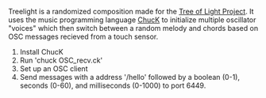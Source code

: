 Treelight is a randomized composition made for the <a href="https://vimeo.com/120197076">Tree of Light Project</a>. It uses the music programming language <a href="http://chuck.cs.princeton.edu/">ChucK</a> to initialize multiple oscillator "voices" which then switch between a random melody and chords based on OSC messages recieved from a touch sensor.

1. Install ChucK
2. Run 'chuck OSC_recv.ck' 
3. Set up an OSC client
4. Send messages with a address '/hello' followed by a boolean (0-1), seconds (0-60), and milliseconds (0-1000) to port 6449.
